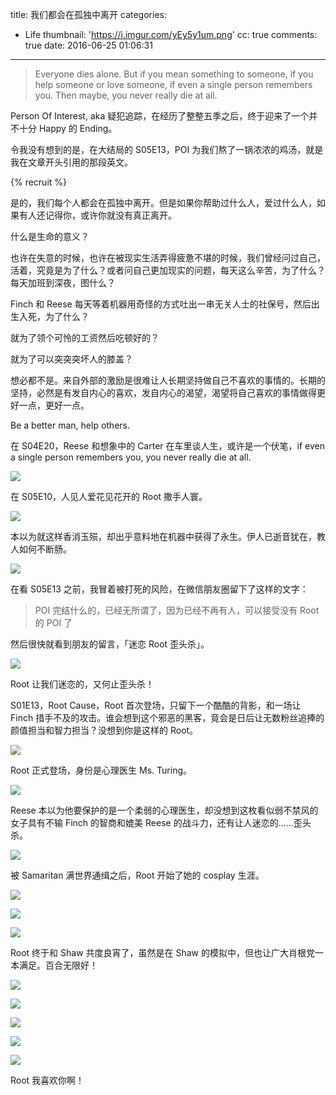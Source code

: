 title: 我们都会在孤独中离开
categories:
  - Life
thumbnail: 'https://i.imgur.com/yEy5y1um.png'
cc: true
comments: true
date: 2016-06-25 01:06:31
---


> Everyone dies alone.  But if you mean something to someone, if you help someone or love someone, if even a single person remembers you. Then maybe, you never really die at all.

Person Of Interest, aka 疑犯追踪，在经历了整整五季之后，终于迎来了一个并不十分 Happy 的 Ending。

令我没有想到的是，在大结局的 S05E13，POI 为我们熬了一锅浓浓的鸡汤，就是我在文章开头引用的那段英文。

<!-- more --><!-- indicate-the-source -->

{% recruit %}

是的，我们每个人都会在孤独中离开。但是如果你帮助过什么人，爱过什么人，如果有人还记得你，或许你就没有真正离开。

什么是生命的意义？

也许在失意的时候，也许在被现实生活弄得疲惫不堪的时候，我们曾经问过自己，活着，究竟是为了什么？或者问自己更加现实的问题，每天这么辛苦，为了什么？每天加班到深夜，图什么？

Finch 和 Reese 每天等着机器用奇怪的方式吐出一串无关人士的社保号，然后出生入死，为了什么？ 

就为了领个可怜的工资然后吃顿好的？

就为了可以突突突坏人的膝盖？

想必都不是。来自外部的激励是很难让人长期坚持做自己不喜欢的事情的。长期的坚持，必然是有发自内心的喜欢，发自内心的渴望，渴望将自己喜欢的事情做得更好一点，更好一点。

Be a better man, help others.

在 S04E20，Reese 和想象中的 Carter 在车里谈人生，或许是一个伏笔，if even a single person remembers you, you never really die at all.

![](https://i.imgur.com/UYxRIhk.png)

在 S05E10，人见人爱花见花开的 Root 撒手人寰。

![](https://i.imgur.com/TcS5Ke4.png)

本以为就这样香消玉殒，却出乎意料地在机器中获得了永生。伊人已逝音犹在，教人如何不断肠。

![](https://i.imgur.com/M8XgH7k.png)

在看 S05E13 之前，我冒着被打死的风险，在微信朋友圈留下了这样的文字：

> POI 完结什么的，已经无所谓了，因为已经不再有人，可以接受没有 Root 的 POI 了

然后很快就看到朋友的留言，「迷恋 Root 歪头杀」。

![](https://i.imgur.com/hsZor0t.png)

Root 让我们迷恋的，又何止歪头杀！

S01E13，Root Cause，Root 首次登场，只留下一个酷酷的背影，和一场让 Finch 措手不及的攻击。谁会想到这个邪恶的黑客，竟会是日后让无数粉丝追捧的颜值担当和智力担当？没想到你是这样的 Root。

![](https://i.imgur.com/t1vavSA.png)

Root 正式登场，身份是心理医生 Ms. Turing。

![](https://i.imgur.com/BS8Xln5.png)

Reese 本以为他要保护的是一个柔弱的心理医生，却没想到这枚看似弱不禁风的女子具有不输 Finch 的智商和媲美 Reese 的战斗力，还有让人迷恋的……歪头杀。

![](https://i.imgur.com/1UmndsZ.png)

被 Samaritan 满世界通缉之后，Root 开始了她的 cosplay 生涯。

![](https://i.imgur.com/2bKDSjg.png)

![](https://i.imgur.com/FzI1amF.png)

![](https://i.imgur.com/a5ntlT5.png)

Root 终于和 Shaw 共度良宵了，虽然是在 Shaw 的模拟中，但也让广大肖根党一本满足。百合无限好！

![](https://i.imgur.com/jkGPfxu.png)

![](https://i.imgur.com/BqEjGKP.png)

![](https://i.imgur.com/3Ww3Jns.png)

![](https://i.imgur.com/6c3RykE.png)

![](https://i.imgur.com/nGyg7Ci.png)

Root 我喜欢你啊！
